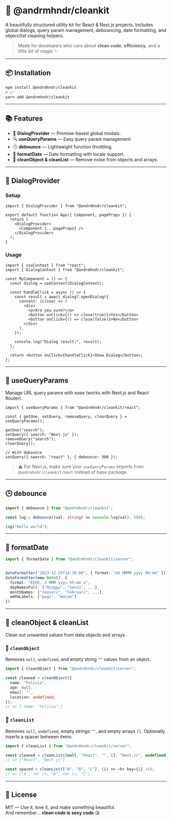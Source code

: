 # 🧼 @andrmhndr/cleankit

A beautifully structured utility kit for React & Next.js projects. Includes global dialogs, query param management, debouncing, date formatting, and object/list cleaning helpers.

> Made for developers who care about **clean code**, **efficiency**, and a little bit of magic ✨

---

## 📦 Installation

```bash
npm install @andrmhndr/cleankit
# or
yarn add @andrmhndr/cleankit
```

---

## 📚 Features

- 🧠 **DialogProvider** — Promise-based global modals.
- 🔍 **useQueryParams** — Easy query param management.
- 🕒 **debounce** — Lightweight function throttling.
- 📅 **formatDate** — Date formatting with locale support.
- 🧹 **cleanObject & cleanList** — Remove noise from objects and arrays.

---

## 🔘 DialogProvider

### Setup

```tsx
import { DialogProvider } from "@andrmhndr/cleankit";

export default function App({ Component, pageProps }) {
  return (
    <DialogProvider>
      <Component {...pageProps} />
    </DialogProvider>
  );
}
```

### Usage

```tsx
import { useContext } from "react";
import { DialogContext } from "@andrmhndr/cleankit";

const MyComponent = () => {
  const dialog = useContext(DialogContext);

  const handleClick = async () => {
    const result = await dialog?.openDialog({
      content: (close) => (
        <div>
          <p>Are you sure?</p>
          <button onClick={() => close(true)}>Yes</button>
          <button onClick={() => close(false)}>No</button>
        </div>
      ),
    });

    console.log("Dialog result:", result);
  };

  return <button onClick={handleClick}>Show Dialog</button>;
};
```

---

## 🔗 useQueryParams

Manage URL query params with ease (works with Next.js and React Router).

```tsx
import { useQueryParams } from "@andrmhndr/cleankit/react";

const { getOne, setQuery, removeQuery, clearQuery } = useQueryParams();

getOne("search");
setQuery({ search: "Next.js" });
removeQuery("search");
clearQuery();

// With debounce
setQuery({ search: "react" }, { debounce: 300 });
```

> ⚠️ For Next.js, make sure your `useQueryParams` imports from `@andrmhndr/cleankit/next` instead of base package.

---

## 🕒 debounce

```ts
import { debounce } from "@andrmhndr/cleankit";

const log = debounce((val: string) => console.log(val), 500);

log("Hello world");
```

---

## 📅 formatDate

```ts
import { formatDate } from "@andrmhndr/cleankit/server";


dateFormatter("2023-12-25T14:30:00", { format: "dd MMMM yyyy HH:mm" })
dateFormatter(new Date(), {
  format: "EEEE, d MMM yyyy hh:mm a",
  dayNamesFull: ["Minggu", "Senin", ...],
  monthNames: ["Januari", "Februari", ...],
  amPmLabels: ["pagi", "malam"]
})
```

---

## 🧹 cleanObject & cleanList

Clean out unwanted values from data objects and arrays.

### 🧼 `cleanObject`

Removes `null`, `undefined`, and empty string `""` values from an object.

```ts
import { cleanObject } from "@andrmhndr/cleankit/server";

const cleaned = cleanObject({
  name: "Felicia",
  age: null,
  email: "",
  location: undefined,
});
// => { name: "Felicia" }
```

### 🧼 `cleanList`

Removes `null`, `undefined`, empty strings `""`, and empty arrays `[]`. Optionally inserts a spacer between items.

```ts
import { cleanList } from "@andrmhndr/cleankit/server";

const cleaned = cleanList([null, "React", "", [], "Next.js", undefined]);
// => ["React", "Next.js"]

const spaced = cleanList(["A", "B", "C"], (i) => <hr key={i} />);
// => ["A", <hr />, "B", <hr />, "C"]
```

---

## 📖 License

MIT — Use it, love it, and make something beautiful.  
And remember... **clean code is sexy code** 😘

